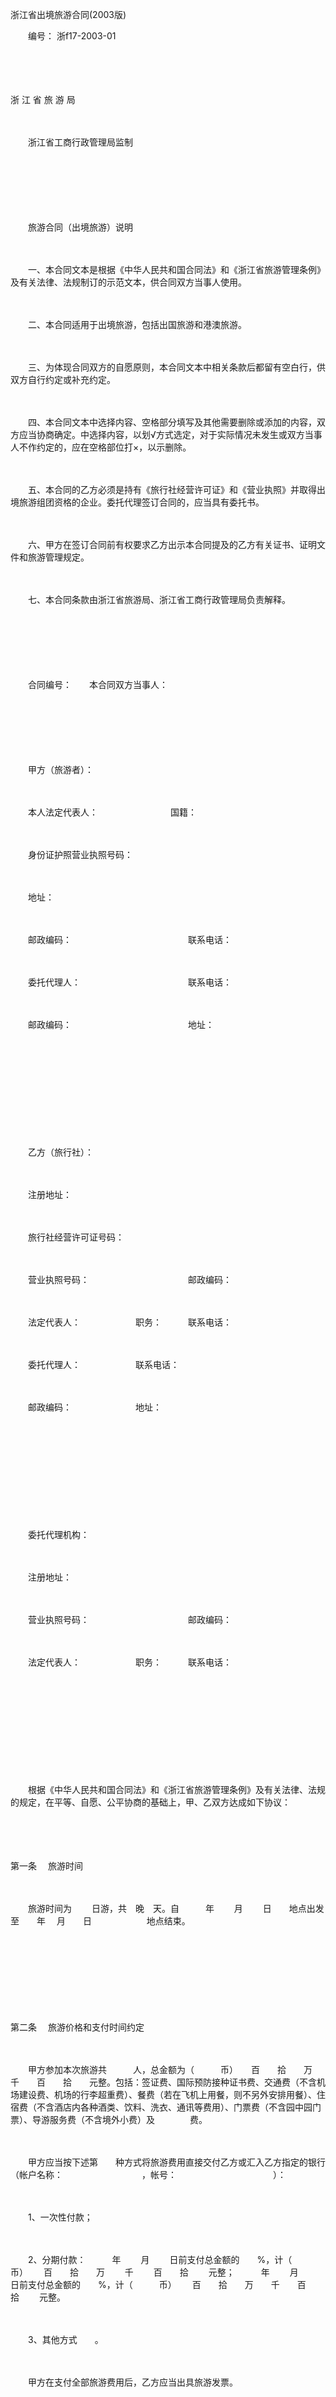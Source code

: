 



浙江省出境旅游合同(2003版)



 

　　编号： 浙f17-2003-01

　　

　　


 浙 江 省 旅 游 局
 
　　
 
　　浙江省工商行政管理局监制
 
　　
 
　　



　　

　　旅游合同（出境旅游）说明　　

　　

　　一、本合同文本是根据《中华人民共和国合同法》和《浙江省旅游管理条例》及有关法律、法规制订的示范文本，供合同双方当事人使用。

　　

　　二、本合同适用于出境旅游，包括出国旅游和港澳旅游。

　　

　　三、为体现合同双方的自愿原则，本合同文本中相关条款后都留有空白行，供双方自行约定或补充约定。

　　

　　四、本合同文本中选择内容、空格部分填写及其他需要删除或添加的内容，双方应当协商确定。中选择内容，以划√方式选定，对于实际情况未发生或双方当事人不作约定的，应在空格部位打×，以示删除。

　　

　　五、本合同的乙方必须是持有《旅行社经营许可证》和《营业执照》并取得出境旅游组团资格的企业。委托代理签订合同的，应当具有委托书。

　　

　　六、甲方在签订合同前有权要求乙方出示本合同提及的乙方有关证书、证明文件和旅游管理规定。

　　

　　七、本合同条款由浙江省旅游局、浙江省工商行政管理局负责解释。　

　　

　　　

　　

　　合同编号：　　本合同双方当事人：

　　

　　

　　

　　甲方（旅游者）：

　　

　　本人法定代表人：　　　　　　　　 国籍：

　　

　　身份证护照营业执照号码：

　　

　　地址：

　　

　　邮政编码：　　　　　　　　　　　　　 联系电话：

　　

　　委托代理人：　　　　　　　　　　　　 联系电话：

　　

　　邮政编码：　　　　　　　　　　　　　 地址：　　

　　

　　

　　

　　

　　

　　乙方（旅行社）：

　　

　　注册地址：

　　

　　旅行社经营许可证号码：

　　

　　营业执照号码：　　　　　　　　　　　 邮政编码：

　　

　　法定代表人：　　　　　　 职务：　　　联系电话：

　　

　　委托代理人：　　　　　　 联系电话：

　　

　　邮政编码：　　　　　　　 地址：

　　

　　

　　

　　

　　

　　委托代理机构：

　　

　　注册地址：

　　

　　营业执照号码：　　　　　　　　　　　 邮政编码：

　　

　　法定代表人：　　　　　　 职务：　　　联系电话：　

　　

　　

　　

　　　

　　

　　根据《中华人民共和国合同法》和《浙江省旅游管理条例》及有关法律、法规的规定，在平等、自愿、公平协商的基础上，甲、乙双方达成如下协议：

　　

　　

第一条
　旅游时间

　　

　　旅游时间为　　 日游，共　晚　天。自　　　年　　 月　　 日　　地点出发至　　年　 月　　日　　　　　　 地点结束。

　　

　　

　　

　　

第二条
　旅游价格和支付时间约定

　　

　　甲方参加本次旅游共　　　人，总金额为（　　　币）　　百　　拾　　万　　千　　百　　拾　　元整。包括：签证费、国际预防接种证书费、交通费（不含机场建设费、机场的行李超重费）、餐费（若在飞机上用餐，则不另外安排用餐）、住宿费（不含酒店内各种酒类、饮料、洗衣、通讯等费用）、门票费（不含园中园门票）、导游服务费（不含境外小费）及　　　　费。

　　

　　甲方应当按下述第　　种方式将旅游费用直接交付乙方或汇入乙方指定的银行　　　　　　　　　　 （帐户名称：　　　　　　　　　，帐号：　　　　　　　　　　　）：

　　

　　1、一次性付款；

　　

　　2、分期付款：　　　年　　 月　　 日前支付总金额的　　%，计（　　　币）　　 百　　拾　　万　　 千　　 百　　拾　　 元整；　　　年　　 月　　 日前支付总金额的　　%，计（　　　币）　　 百　　拾　　万　　千　　百　　拾　　 元整。

　　

　　3、其他方式　　。

　　

　　甲方在支付全部旅游费用后，乙方应当出具旅游发票。

　　

　　

　　

　　

第三条
　旅游有关事项的约定

　　

　　1、游览景点包括：　　。

　　

　　2、住宿饭店标准　　　　　　　　　　　　　　　　　　　 。

　　

　　3、平均每天安排购物不超过　次，每次购物时间不超过　 分钟。

　　

　　4、交通工具包括：（1）飞机，起止地　　　　　　　　　　 ；（2）火车：空调无空调，软卧硬卧软座硬座，起止地　　　　　　　　　　　　　 ；（3）汽车：大型客车小型客车，空调无空调，起止地　　　　　　　　　　　　　　　；（4）轮船：空调无空调，软卧硬卧软座硬座，起止地　　　　　　　　　　　　　　　。

　　

　　5、甲方参加乙方安排的自费娱乐项目包括：　　（每人　　元）、

　　

　　（每人　　　　元）、　　　　　 （每人　　　　元）、

　　

　　（每人　　　　元）、　　　　　 （每人　　　　元）、

　　

　　（每人　　　　元）、　　　　　 （每人　　　　元）、

　　

　　（每人　　　　元）、　　　　　 （每人　　　　元）、

　　

　　（每人　　　　元）、　　　　　 （每人　　　　元）。

　　

　　自费娱乐项目总金额为（　　　币）　　 百　　 拾　　 万　　千　　百　　拾　　元整。

　　

　　6、乙方应根据本合同制定明确具体的旅游行程，作为本合同附件在出发前　　 日交给甲方。

　　

　　7、导游（含领队）服务内容包括：

　　

　　（1）　　　　　　　　　　　　　　　　　　　　　　　　　　　　　　　　　　　　　　　　　　　　　　　　　　　　　　　；

　　

　　（2）

　　

　　；

　　

　　（3）

　　

　　。

　　

　　8、乙方提供的服务应符合国家标准和行业标准的规定。

　　

　　乙方与本次旅游有关的广告、宣传制品视为本合同的一部分，对乙方具有约束力。

　　

　　

　　

　　

第四条
　甲方的违约责任

　　

　　1、逾期付款的违约责任

　　

　　甲方逾期付款不超过　　 天的，自合同规定的应付款限期之第二日起至实际付款之日止，甲方应当支付逾期应付款的利息，利息按银行同期贷款利率计算。

　　

　　甲方逾期付款超过　　 天的，合同终止。甲方应当支付旅游合同总价10%的违约金。

　　

　　2、逾期提供签证资料的违约责任

　　

　　甲方未按约定时间提供真实有效的签证资料，造成乙方无法取得目的地国家或地区签证的，应当承担乙方已支付的直接费用。

　　

　　3、擅自变更行程内容的违约责任

　　

　　甲方未经乙方同意，中途擅自离团不归的，不得要求乙方退回未完成行程的直接旅游费用，给乙方造成损失的，应承担赔偿责任。

　　

　　甲方未按合同规定，擅自改变住宿饭店、餐饮、交通工具及购物地点的，费用自负，并不得要求退回相关旅游费用。

　　

　　

　　

　　

第五条
　乙方的违约责任

　　

　　1、乙方擅自减少旅游景点的，每减少一个景点，应当支付旅游合同总价5%的违约金，并退还所减少景点的全额门市票价。

　　

　　2、乙方擅自增加购物地点和自费娱乐项目的，每增加一处购物地点或自费娱乐项目，应当支付旅游合同总价5%的违约金，并承担自费娱乐项目的直接费用；擅自延长购物时间的，应当支付旅游合同总价1%的违约金。

　　

　　3、乙方擅自改变住宿饭店，应当支付旅游合同总价1%的违约金；降低住宿饭店、餐饮和交通工具标准的，每降低一项，应当支付旅游合同总价5%的违约金，并退还降低标准的门市差额。

　　

　　4、乙方领队在旅游行程期间，擅自离开旅游团队，造成甲方无人负责的，乙方应当承担甲方滞留期间支出的食宿和其他必要的直接费用，退还未完成的行程费用并支付全部旅游费用一倍的违约金。

　　

　　

　　

　　

第六条
　终止合同的违约责任

　　

　　本合同生效后，甲、乙双方任何一方因不能成行要求终止合同的，应当提前　　天通知对方。违约方在规定时间通知对方的，应当支付旅游合同总价　 %的违约金；违约方未在规定时间通知对方的，应当支付旅游合同总价一倍的违约金。一方直接经济损失超过对方支付的违约金时，直接经济损失与违约金的差额部分由对方据实赔偿。

　　

　　

　　

　　

第七条
　旅游安全责任

　　

　　旅游中因甲方或第三人的责任而造成甲方的人身伤害或财产损失的，乙方应当协助处理，但不承担赔偿责任。

　　

　　乙方在旅游安全事故前对可能发生危险的情况已向甲方作出明确警示并采取了防范措施的，乙方可以减轻或免除责任。

　　

　　

　　

　　

第八条
　争议的处理

　　

　　本合同在履行中发生的争议，双方应协商解决，协商不成的，双方可以向有管辖权的旅游、工商行政管理部门申请调解。甲乙双方也可以按下述第　　种方式解决：

　　

　　1、提交　　　　　　　 仲裁委员会仲裁；

　　

　　2、依法向人民法院起诉。

　　

　　甲、乙双方对旅游服务质量发生争议时，可以以旅游质量监督管理部门出具的服务质量鉴定意见作为处理争议的依据。

　　

　　

　　

　　

第九条
　本合同未尽事宜，由双方另行约定，并签订补充协议。

　　

　　本合同及其附件和补充协议均为本合同的组成部分。

　　

　　

　　

　　

第十条
　本合同经双方签字之日起生效。

　　

　　

　　

　　

第十一条
　本合同及其附件共页，一式份，具有同等法律效力。甲方份、乙方份、份。　　

　　

　　

　　

　　

　　

　　甲方（签字或盖章）：　　　　 乙方（签字或盖章）：　　

　　

　　法定代表人或委托代理人　　　法定代表人或委托代理人

　　

　　（签字或盖章）：　　　　　　 （签字或盖章）：　　

　　

　　年　　 月　　　日　　　　　　 年　　 月　　　日

　　

　　签于　　　　　　　　　　　　　签于　　

　　

　　附件：《旅游行程》

　　

　　

　　

　　旅 游 行 程

　　

　　团号

　　

　　领队姓名　　　领队证号码　　　　 联系电话

　　

　　第一天：（　　月　　 日）出发地点

　　

　　游览景点

　　

　　交通工具　　　　　　　　　　　　　　　　标准

　　

　　用餐标准（早）　　　　　（中）　　　　　　（晚）

　　

　　住宿地点　　　　　　　　　　　　　　　　标准

　　

　　购物地点　　　　　　　　 自费娱乐项目

　　

　　境外应急联系人　　　　　　　 电话号码

　　

　　第二天：（　　月　　 日）出发地点

　　

　　游览景点

　　

　　交通工具　　　　　　　　　　　　　　　　标准

　　

　　用餐标准（早）　　　　　（中）　　　　　　（晚）

　　

　　住宿地点　　　　　　　　　　　　　　　　标准

　　

　　购物地点　　　　　　　　 自费娱乐项目

　　

　　境外应急联系人　　　　　　　 电话号码

　　

　　第三天：（　　月　　 日）出发地点

　　

　　游览景点

　　

　　交通工具　　　　　　　　　　　　　　　　标准

　　

　　用餐标准（早）　　　　　（中）　　　　　　（晚）

　　

　　住宿地点　　　　　　　　　　　　　　　　标准

　　

　　购物地点　　　　　　　　 自费娱乐项目

　　

　　境外应急联系人　　　　　　　 电话号码

　　

　　第四天：（　　月　　 日）出发地点

　　

　　游览景点

　　

　　交通工具　　　　　　　　　　　　　　　　标准

　　

　　用餐标准（早）　　　　　（中）　　　　　　（晚）

　　

　　住宿地点　　　　　　　　　　　　　　　　标准

　　

　　购物地点　　　　　　　　 自费娱乐项目

　　

　　境外应急联系人　　　　　　　 电话号码

　　

　　第五天：（　　月　　 日）出发地点

　　

　　游览景点

　　

　　交通工具　　　　　　　　　　　　　　　　标准

　　

　　用餐标准（早）　　　　　（中）　　　　　　（晚）

　　

　　住宿地点　　　　　　　　　　　　　　　　标准

　　

　　购物地点　　　　　　　　 自费娱乐项目

　　

　　境外应急联系人　　　　　　　 电话号码

　　

　　第六天：（　　月　　 日）出发地点

　　

　　游览景点

　　

　　交通工具　　　　　　　　　　　　　　　　标准

　　

　　用餐标准（早）　　　　　（中）　　　　　　（晚）

　　

　　住宿地点　　　　　　　　　　　　　　　　标准

　　

　　购物地点　　　　　　　　 自费娱乐项目

　　

　　境外应急联系人　　　　　　　 电话号码

　　

　　第七天：（　　月　　 日）出发地点

　　

　　游览景点

　　

　　交通工具　　　　　　　　　　　　　　　　标准

　　

　　用餐标准（早）　　　　　（中）　　　　　　（晚）

　　

　　住宿地点　　　　　　　　　　　　　　　　标准

　　

　　购物地点　　　　　　　　 自费娱乐项目

　　

　　境外应急联系人　　　　　　　 电话号码

　　

　　第八天：（　　月　　 日）出发地点

　　

　　游览景点

　　

　　交通工具　　　　　　　　　　　　　　　　标准

　　

　　用餐标准（早）　　　　　（中）　　　　　　（晚）

　　

　　住宿地点　　　　　　　　　　　　　　　　标准

　　

　　购物地点　　　　　　　　 自费娱乐项目

　　

　　境外应急联系人　　　　　　　 电话号码

　　

　　备注：旅游时间超过八天的，乙方按照上述规定，制订具体行程。

　　

　　